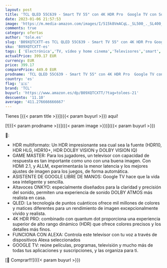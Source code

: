 ```yaml
---
layout: post
title: 'TCL QLED 55C639 - Smart TV 55" con 4K HDR Pro  Google TV con Sonido Onkyo  Motion Clarity  Google Assistant Incorporado & Compatible con Alexa'
date: 2023-01-06 21:57:53
image: 'https://m.media-amazon.com/images/I/515k8VmACqL._SL500_._SL400_.jpg'
comments: true
category: ofertas
author: 'tole.es'
slug: 'B09XQTCXTT-es TCL QLED 55C639 - Smart TV 55" con 4K HDR Pro Google TV...'
sku: 'B09XQTCXTT-es'
tags: [ 'Electrónica','TV, vídeo y home cinema','Televisores','smart','tcl','tv','🇪🇸', ]
actualPrice: 399.17 EUR
currency: EUR
price: 399.17
comparePrice: 449.0 EUR
prodname: 'TCL QLED 55C639 - Smart TV 55" con 4K HDR Pro  Google TV con Sonido Onkyo  Motion Clarity  Google Assistant Incorporado & Compatible con Alexa'
country: 'es'
flag: '🇪🇸'
brand: 'TCL'
buyurl: 'https://www.amazon.es/dp/B09XQTCXTT/?tag=tolees-21'
descuento: '11.10'
average: '411.276666666667'
---
```


Tienes [{{< param title >}}]({{< param buyurl >}}) aqui!

[![{{< param prodname >}}]({{< param image >}})]({{< param buyurl >}})

🔎:

- HDR multiformato: Un HDR impresionante sea cual sea la fuente (HDR10, HDR HLG, HDR10+, HDR DOLBY VISION y DOLBY VISION IQ)
- GAME MASTER: Para los jugadores, un televisor con capacidad de respuesta es tan importante como uno con una buena imagen. Con HDMI 2.1, y ALLM, experimentarás la menor latencia y los mejores ajustes de imagen para los juegos, de forma automática.
- ASISTENTE DE GOOGLE LIBRE DE MANOS: Google TV hace que la vida sea inteligente y sencilla.
- Altavoces ONKYO: especialmente diseñados para la claridad y precisión del sonido, permiten una experiencia de sonido DOLBY ATMOS más realista en casa.
- QLED: La tecnología de puntos cuánticos ofrece mil millones de colores y matices diferentes para un rendimiento de imagen excepcionalmente vívido y realista.
- 4K HDR PRO: combinado con quantum dot proporciona una experiencia superior de alto rango dinámico (HDR) que ofrece colores precisos y los detalles más finos.
- FUNCIONA CON ALEXA: Controla este televisor con tu voz a través de dispositivos Alexa seleccionados
- GOOGLE TV: reúne películas, programas, televisión y mucho más de todas tus aplicaciones y suscripciones, y las organiza para ti.

[🛒 Comprar!!!]({{< param buyurl >}})

